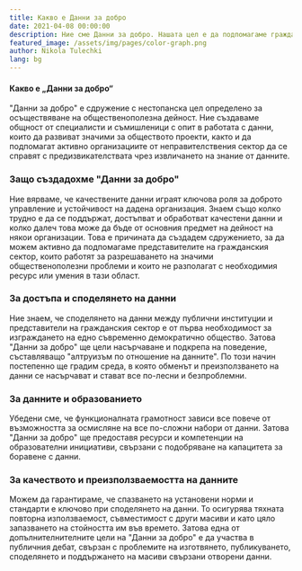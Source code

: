 ```yaml
---
title: Какво е Данни за добро
date: 2021-04-08 00:00:00
description: Ние сме Данни за добро. Нашата цел е да подпомагаме гражданския сектор в България чрез предоставяне на услуги, свързани с обработката и анализа на данни.
featured_image: /assets/img/pages/color-graph.png
author: Nikola Tulechki
lang: bg
---
```


#### Какво е „Данни за добро“
"Данни за добро" е сдружение с нестопанска цел определено за осъществяване на общественополезна дейност. Ние създаваме общност от специалисти и съмишленици с опит в работата с данни, които да развиват значими за обществото проекти, както и да подпомагат активно организациите от неправителствения сектор да се справят с предизвикателствата чрез извличането на знание от данните.

### Защо създадохме "Данни за добро"
Ние вярваме, че качествените данни играят ключова роля за доброто управление и устойчивост на дадена организация. Знаем също колко трудно е да се поддържат, достъпват и обработват качестени данни и колко далеч това може да бъде от основния предмет на дейност на някои организации. Това е причината да създадем сдружението, за да можем активно да подпомагаме представителите на гражданския сектор, които работят за разрешаването на значими общественополезни проблеми и които не разполагат с необходимия ресурс или умения в тази област.

### За достъпа и споделянето на данни
Ние знаем, че споделянето на данни между публични институции и представители на гражданския сектор е от първа необходимост за изграждането на едно съвременно демократично общество. Затова "Данни за добро" ще цели насърчаване и подкрепа на поведение, съставляващо "алтруизъм по отношение на данните". По този начин постепенно ще градим среда, в която обменът и преизползването на данни се насърчават и стават все по-лесни и безпроблемни.

### За данните и образованието
Убедени сме, че функционалната грамотност зависи все повече от възможността за осмисляне на все по-сложни набори от данни. Затова "Данни за добро" ще предоставя ресурси и компетенции на образователни инициативи, свързани с подобряване на капацитета за боравене с данни.

### За качеството и преизползваемостта на данните
Можем да гарантираме, че спазването на установени норми и стандарти е ключово при споделянето на данни. То осигурява тяхната повторна използваемост, съвместимост с други масиви и като цяло запазването на стойността им във времето. Затова една от допълнителнителните цели на "Данни за добро" е да участва в публичния дебат, свързан с проблемите на изготвянето, публикуването, споделянето и поддържането на масиви свързани отворени данни.  


